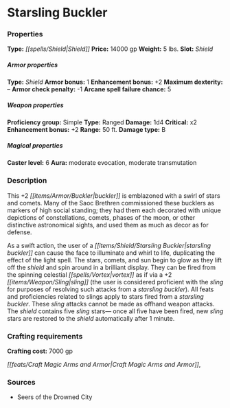 ﻿---
Title: "Starsling Buckler"
Type: "Shield"
Price: "14000 gp"
Weight: "5 lbs."
Slot: "Shield"
Armor properties Type: "Shield"
Armor bonus: "1"
Enhancement bonus: "+2"
Maximum dexterity: "–"
Armor check penalty: "-1"
Arcane spell failure chance: "5"
Proficiency group: "Simple"
Weapon properties Type: "Ranged"
Damage: "1d4"
Critical: "x2"
Range: "50 ft."
Damage type: "B"
Caster level: "6"
Aura: "moderate evocation, moderate transmutation"
Description: |
  "This _+2 buckler_ is emblazoned with a swirl of stars and comets. Many of the Saoc Brethren commissioned these bucklers as markers of high social standing; they had them each decorated with unique depictions of constellations, comets, phases of the moon, or other distinctive astronomical sights, and used them as much as decor as for defense.
  As a swift action, the user of a _starsling buckler_ can cause the face to illuminate and whirl to life, duplicating the effect of the _light_ spell. The stars, comets, and sun begin to glow as they lift off the shield and spin around in a brilliant display. They can be fired from the spinning celestial vortex as if via a _+2 sling_ (the user is considered proficient with the sling for purposes of resolving such attacks from a _starsling buckler_). All feats and proficiencies related to slings apply to stars fired from a _starsling buckler_. These sling attacks cannot be made as offhand weapon attacks. The shield contains five sling stars— once all five have been fired, new sling stars are restored to the shield automatically after 1 minute."
Crafting cost: "7000 gp"
Sources: "['Seers of the Drowned City']"
---

# Starsling Buckler

### Properties

**Type:** _[[spells/Shield|Shield]]_ **Price:** 14000 gp **Weight:** 5 lbs. **Slot:** _Shield_

##### Armor properties

**Type:** _Shield_ **Armor bonus:** 1 **Enhancement bonus:** +2 **Maximum dexterity:** – **Armor check penalty:** -1 **Arcane spell failure chance:** 5

##### Weapon properties

**Proficiency group:** Simple **Type:** Ranged **Damage:** 1d4 **Critical:** x2 **Enhancement bonus:** +2 **Range:** 50 ft. **Damage type:** B

##### Magical properties

**Caster level:** 6 **Aura:** moderate evocation, moderate transmutation

### Description

This +2 _[[items/Armor/Buckler|buckler]]_ is emblazoned with a swirl of stars and comets. Many of the Saoc Brethren commissioned these bucklers as markers of high social standing; they had them each decorated with unique depictions of constellations, comets, phases of the moon, or other distinctive astronomical sights, and used them as much as decor as for defense.

As a swift action, the user of a _[[items/Shield/Starsling Buckler|starsling buckler]]_ can cause the face to illuminate and whirl to life, duplicating the effect of the light spell. The stars, comets, and sun begin to glow as they lift off the _shield_ and spin around in a brilliant display. They can be fired from the spinning celestial _[[spells/Vortex|vortex]]_ as if via a +2 _[[items/Weapon/Sling|sling]]_ (the user is considered proficient with the _sling_ for purposes of resolving such attacks from a _starsling buckler_). All feats and proficiencies related to slings apply to stars fired from a _starsling buckler_. These _sling_ attacks cannot be made as offhand weapon attacks. The _shield_ contains five _sling_ stars— once all five have been fired, new _sling_ stars are restored to the _shield_ automatically after 1 minute.

### Crafting requirements

**Crafting cost:** 7000 gp

_[[feats/Craft Magic Arms and Armor|Craft Magic Arms and Armor]]_,

### Sources

* Seers of the Drowned City